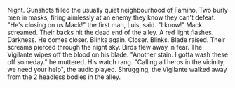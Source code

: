   Night.
  Gunshots filled the usually quiet neighbourhood of Famino. Two burly men in masks, firing aimlessly at an enemy they know they can't defeat. "He's closing on us Mack!" the first 
man, Luis, said. "I know!" Mack screamed. Their backs hit the dead end of the alley. A red light flashes.
  Darkness.
  He comes closer.
  Blinks again.
  Closer.
  Blinks.
  Blade raised.
  Their screams pierced through the night sky. Birds flew away in fear. The Vigilante wipes off the blood on his blade. "Another stain. I gotta wash these off someday." 
he muttered. His watch rang. "Calling all heros in the vicinity, we need your help", the audio played. Shrugging, the Vigilante walked away from the 2
headless bodies  in the alley.
